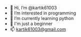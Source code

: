 - 👋 Hi, I’m @kartik61003
- 👀 I’m interested in programming
- 🌱 I’m currently learning python
- 💞️ I'm just a beginner
- 📫 kartik61003@gmail.com

<!---
kartik61003/kartik61003 is a ✨ special ✨ repository because its `README.md` (this file) appears on your GitHub profile.
You can click the Preview link to take a look at your changes.
--->
